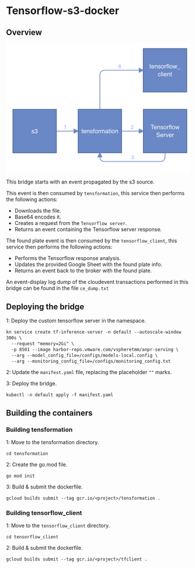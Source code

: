 # Tensorflow-s3-docker

## Overview 

![ov](./img/overview.png)

This bridge starts with an event propagated by the s3 source. 

This event is then consumed by `tensformation`, this service then performs the following actions:

* Downloads the file.
* Base64 encodes it.
* Creates a request from the `Tensorflow server`.
* Returns an event containing the Tensorflow server response. 

The found plate event is then consumed by the `tensorflow_client`, this service then performs the following actions:

* Performs the Tensorflow response analysis.
* Updates the provided Google Sheet with the found plate info.
* Returns an event back to the broker with the found plate. 

An event-display log dump of the cloudevent transactions performed in this bridge can be found in the file `ce_dump.txt`


## Deploying the bridge

1: Deploy the custom tensorflow server in the namespace.

```
kn service create tf-inference-server -n default --autoscale-window 300s \
  --request "memory=2Gi" \
  -p 8501 --image harbor-repo.vmware.com/vspheretmm/anpr-serving \
  --arg --model_config_file=/configs/models-local.config \
  --arg --monitoring_config_file=/configs/monitoring_config.txt
```

2: Update the `manifest.yaml` file, replacing the placeholder `""` marks.

3: Deploy the bridge.
```
kubectl -n default apply -f manifest.yaml
```

## Building the containers
### Building tensformation
1: Move to the tensformation directory.
```
cd tensformation
```

2: Create the go.mod file.
```
go mod init
```

3: Build & submit the dockerfile.
```
gcloud builds submit --tag gcr.io/<project>/tensformation .
```

### Building tensorflow_client
1: Move to the `tensorflow_client` directory.
```
cd tensorflow_client
```

2: Build & submit the dockerfile.
```
gcloud builds submit --tag gcr.io/<project>/tfclient .
```